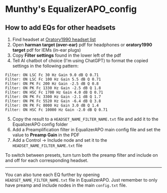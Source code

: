 # Munthy's EqualizerAPO_config

## How to add EQs for other headsets
1. Find headset at [Oratory1990 headset list](https://old.reddit.com/r/oratory1990/wiki/index/list_of_presets)
2. Open **harman target (over-ear)** pdf for headphones or **oratory1990 target** pdf for IEMs (in-ear plugs)
3. Copy **Filter settings** found in the lower left of the pdf
4. Tell AI chatbot of choice (I'm using ChatGPT) to format the copied settings in the following pattern:

```
Filter: ON LSC Fc 30 Hz Gain 9.0 dB Q 0.71  
Filter: ON LSC Fc 100 Hz Gain 5.5 dB Q 0.71  
Filter: ON PK Fc 200 Hz Gain -2.5 dB Q 0.8  
Filter: ON PK Fc 1330 Hz Gain -2.5 dB Q 1.8  
Filter: ON HSC Fc 1700 Hz Gain 4.0 dB Q 0.71  
Filter: ON PK Fc 3300 Hz Gain -2.1 dB Q 1.7  
Filter: ON PK Fc 5520 Hz Gain -6.4 dB Q 3.8  
Filter: ON PK Fc 8000 Hz Gain 3.0 dB Q 1.4  
Filter: ON HSC Fc 10000 Hz Gain -2.0 dB Q 0.71  
```

5. Copy the result to a `HEADSET_NAME_FILTER_NAME.txt` file and add it to the EqualizerAPO config folder
6. Add a Preamplification filter in EqualizerAPO main config file and set the value to **Preamp Gain** in the PDF
7. Add a Control -> Include node and set it to the `HEADSET_NAME_FILTER_NAME.txt` file

To switch between presets, turn turn both the preamp filter and include on and off for each corresponding headset.

***

You can also tune each EQ further by opening `HEADSET_NAME_FILTER_NAME.txt` file in EqualizerAPO. Just remember to only have preamp and include nodes in the main `config.txt` file.
